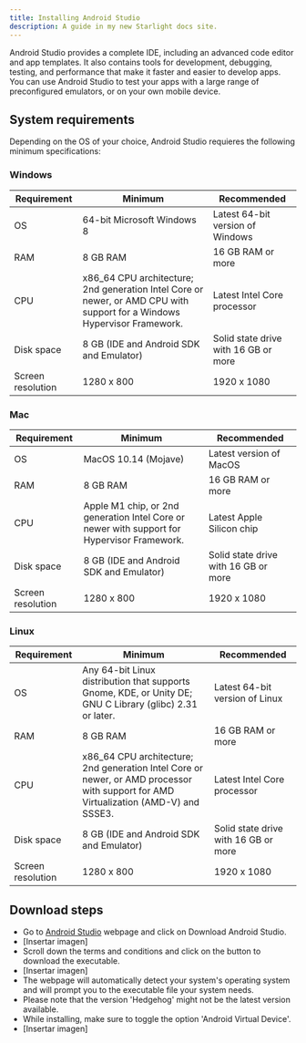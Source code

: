 ```yaml
---
title: Installing Android Studio 
description: A guide in my new Starlight docs site.
---
```


Android Studio provides a complete IDE, including an advanced code editor and app templates. It also contains tools for development, debugging, testing, and performance that make it faster and easier to develop apps. You can use Android Studio to test your apps with a large range of preconfigured emulators, or on your own mobile device.

## System requirements
Depending on the OS of your choice, Android Studio requieres the following minimum specifications:
### Windows

| Requirement          | Minimum                                   | Recommended                          |
| -------------------- | ----------------------------------------- | ------------------------------------ |
| OS                   | 64-bit Microsoft Windows 8                | Latest 64-bit version of Windows     |
| RAM                  | 8 GB RAM                                  | 16 GB RAM or more                   |
| CPU                  | x86_64 CPU architecture; 2nd generation Intel Core or newer, or AMD CPU with support for a Windows Hypervisor Framework. | Latest Intel Core processor |
| Disk space           | 8 GB (IDE and Android SDK and Emulator)  | Solid state drive with 16 GB or more |
| Screen resolution    | 1280 x 800                                | 1920 x 1080                          |

### Mac
| Requirement          | Minimum                                   | Recommended                          |
| -------------------- | ----------------------------------------- | ------------------------------------ |
| OS                   | MacOS 10.14 (Mojave)                      | Latest version of MacOS              |
| RAM                  | 8 GB RAM                                  | 16 GB RAM or more                   |
| CPU                  | Apple M1 chip, or 2nd generation Intel Core or newer with support for Hypervisor Framework. | Latest Apple Silicon chip |
| Disk space           | 8 GB (IDE and Android SDK and Emulator)  | Solid state drive with 16 GB or more |
| Screen resolution    | 1280 x 800                                | 1920 x 1080                          |

### Linux
| Requirement          | Minimum                                   | Recommended                          |
| -------------------- | ----------------------------------------- | ------------------------------------ |
| OS                   | Any 64-bit Linux distribution that supports Gnome, KDE, or Unity DE; GNU C Library (glibc) 2.31 or later. | Latest 64-bit version of Linux |
| RAM                  | 8 GB RAM                                  | 16 GB RAM or more                   |
| CPU                  | x86_64 CPU architecture; 2nd generation Intel Core or newer, or AMD processor with support for AMD Virtualization (AMD-V) and SSSE3. | Latest Intel Core processor |
| Disk space           | 8 GB (IDE and Android SDK and Emulator)  | Solid state drive with 16 GB or more |
| Screen resolution    | 1280 x 800                                | 1920 x 1080                          |


## Download steps
* Go to [Android Studio](https://developer.android.com/studio/) webpage and click on Download Android Studio.
* [Insertar imagen]
* Scroll down the terms and conditions and click on the button to download the executable.
* [Insertar imagen]
* The webpage will automatically detect your system's operating system and will prompt you to the executable file your system needs.
* Please note that the version 'Hedgehog' might not be the latest version available. 
* While installing, make sure to toggle the option 'Android Virtual Device'.
* [Insertar imagen]


